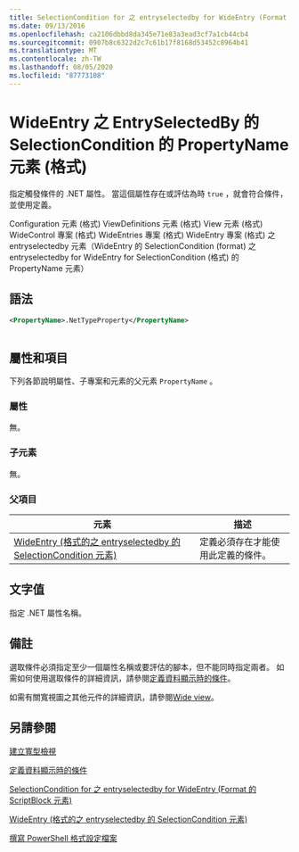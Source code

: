 ```yaml
---
title: SelectionCondition for 之 entryselectedby for WideEntry (Format 的 PropertyName 元素) |Microsoft Docs
ms.date: 09/13/2016
ms.openlocfilehash: ca2106dbbd8da345e71e83a3ead3cf7a1cb44cb4
ms.sourcegitcommit: 0907b8c6322d2c7c61b17f8168d53452c8964b41
ms.translationtype: MT
ms.contentlocale: zh-TW
ms.lasthandoff: 08/05/2020
ms.locfileid: "87773108"
---
```

# <a name="propertyname-element-for-selectioncondition-for-entryselectedby-for-wideentry-format"></a>WideEntry 之 EntrySelectedBy 的 SelectionCondition 的 PropertyName 元素 (格式)

指定觸發條件的 .NET 屬性。 當這個屬性存在或評估為時 `true` ，就會符合條件，並使用定義。

Configuration 元素 (格式) ViewDefinitions 元素 (格式) View 元素 (格式) WideControl 專案 (格式) WideEntries 專案 (格式) WideEntry 專案 (格式) 之 entryselectedby 元素（WideEntry 的 SelectionCondition (format) 之 entryselectedby for WideEntry for SelectionCondition (格式) 的 PropertyName 元素）

## <a name="syntax"></a>語法

```xml
<PropertyName>.NetTypeProperty</PropertyName>
```

```csharp

```

## <a name="attributes-and-elements"></a>屬性和項目

下列各節說明屬性、子專案和元素的父元素 `PropertyName` 。

### <a name="attributes"></a>屬性

無。

### <a name="child-elements"></a>子元素

無。

### <a name="parent-elements"></a>父項目

|元素|描述|
|-------------|-----------------|
|[WideEntry (格式的之 entryselectedby 的 SelectionCondition 元素) ](./selectioncondition-element-for-entryselectedby-for-widecontrol-format.md)|定義必須存在才能使用此定義的條件。|

## <a name="text-value"></a>文字值

指定 .NET 屬性名稱。

## <a name="remarks"></a>備註

選取條件必須指定至少一個屬性名稱或要評估的腳本，但不能同時指定兩者。 如需如何使用選取條件的詳細資訊，請參閱[定義資料顯示時的條件](./defining-conditions-for-displaying-data.md)。

如需有關寬視圖之其他元件的詳細資訊，請參閱[Wide view](./creating-a-wide-view.md)。

## <a name="see-also"></a>另請參閱

[建立寬型檢視](./creating-a-wide-view.md)

[定義資料顯示時的條件](./defining-conditions-for-displaying-data.md)

[SelectionCondition for 之 entryselectedby for WideEntry (Format 的 ScriptBlock 元素) ](./scriptblock-element-for-selectioncondition-for-entryselectedby-for-widecontrol-format.md)

[WideEntry (格式的之 entryselectedby 的 SelectionCondition 元素) ](./selectioncondition-element-for-entryselectedby-for-widecontrol-format.md)

[撰寫 PowerShell 格式設定檔案](./writing-a-powershell-formatting-file.md)

